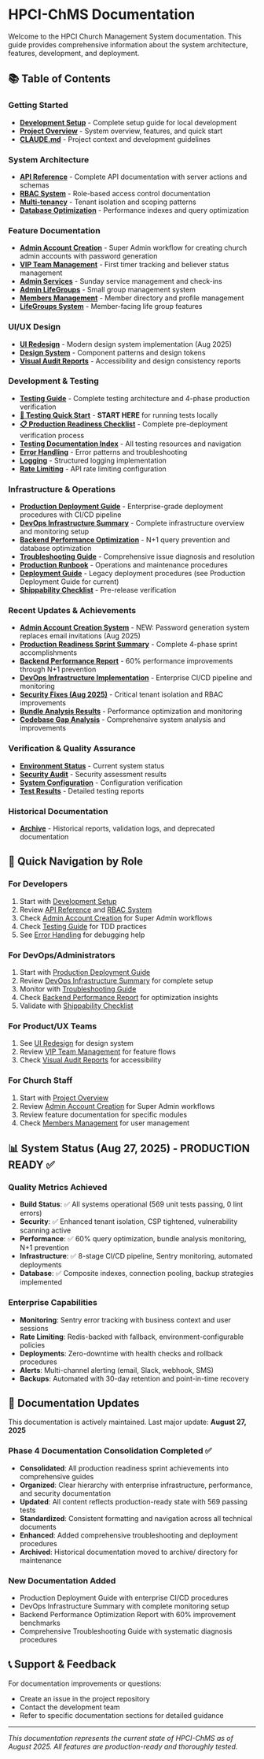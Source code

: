 # HPCI-ChMS Documentation

Welcome to the HPCI Church Management System documentation. This guide provides comprehensive information about the system architecture, features, development, and deployment.

## 📚 Table of Contents

### Getting Started
- **[Development Setup](./dev-setup.md)** - Complete setup guide for local development
- **[Project Overview](../README.md)** - System overview, features, and quick start
- **[CLAUDE.md](../CLAUDE.md)** - Project context and development guidelines

### System Architecture
- **[API Reference](./api.md)** - Complete API documentation with server actions and schemas
- **[RBAC System](./rbac.md)** - Role-based access control documentation
- **[Multi-tenancy](./tenancy.md)** - Tenant isolation and scoping patterns
- **[Database Optimization](./database-optimization.md)** - Performance indexes and query optimization

### Feature Documentation
- **[Admin Account Creation](./admin-invitation-workflow.md)** - Super Admin workflow for creating church admin accounts with password generation
- **[VIP Team Management](./vip-team.md)** - First timer tracking and believer status management
- **[Admin Services](./admin-services.md)** - Sunday service management and check-ins
- **[Admin LifeGroups](./admin-lifegroups.md)** - Small group management system
- **[Members Management](./members.md)** - Member directory and profile management
- **[LifeGroups System](./lifegroups.md)** - Member-facing life group features

### UI/UX Design
- **[UI Redesign](./ui-redesign.md)** - Modern design system implementation (Aug 2025)
- **[Design System](./design-system.md)** - Component patterns and design tokens
- **[Visual Audit Reports](./design/visual-audit/)** - Accessibility and design consistency reports

### Development & Testing
- **[Testing Guide](./TESTING.md)** - Complete testing architecture and 4-phase production verification
- **[🚀 Testing Quick Start](./testing/READ_ME_FIRST.md)** - **START HERE** for running tests locally
- **[📋 Production Readiness Checklist](./testing/production-readiness-checklist.md)** - Complete pre-deployment verification process
- **[Testing Documentation Index](./testing/README.md)** - All testing resources and navigation
- **[Error Handling](./errors.md)** - Error patterns and troubleshooting
- **[Logging](./logging.md)** - Structured logging implementation
- **[Rate Limiting](./rate-limiting.md)** - API rate limiting configuration

### Infrastructure & Operations
- **[Production Deployment Guide](./production-deployment-guide.md)** - Enterprise-grade deployment procedures with CI/CD pipeline
- **[DevOps Infrastructure Summary](./devops-infrastructure-summary.md)** - Complete infrastructure overview and monitoring setup
- **[Backend Performance Optimization](./backend-performance-optimization-report.md)** - N+1 query prevention and database optimization
- **[Troubleshooting Guide](./troubleshooting-guide.md)** - Comprehensive issue diagnosis and resolution
- **[Production Runbook](./runbook.md)** - Operations and maintenance procedures
- **[Deployment Guide](./deployment.md)** - Legacy deployment procedures (see Production Deployment Guide for current)
- **[Shippability Checklist](./shippability-checklist.md)** - Pre-release verification

### Recent Updates & Achievements
- **[Admin Account Creation System](./admin-invitation-workflow.md)** - NEW: Password generation system replaces email invitations (Aug 2025)
- **[Production Readiness Sprint Summary](./gap-fix-sprint-completion-summary-aug-2025.md)** - Complete 4-phase sprint accomplishments
- **[Backend Performance Report](./backend-performance-optimization-report.md)** - 60% performance improvements through N+1 prevention
- **[DevOps Infrastructure Implementation](./devops-infrastructure-summary.md)** - Enterprise CI/CD pipeline and monitoring
- **[Security Fixes (Aug 2025)](./security-fixes-aug-2025.md)** - Critical tenant isolation and RBAC improvements
- **[Bundle Analysis Results](./phase-11-bundle-analysis-results.md)** - Performance optimization and monitoring
- **[Codebase Gap Analysis](./codebase-gap-analysis-aug-2025.md)** - Comprehensive system analysis and improvements

### Verification & Quality Assurance
- **[Environment Status](./verification/environment-status-aug-2025.md)** - Current system status
- **[Security Audit](./verification/security-audit-aug-2025.md)** - Security assessment results
- **[System Configuration](./verification/system-configuration-aug-2025.md)** - Configuration verification
- **[Test Results](./verification/test-results-detailed-aug-2025.md)** - Detailed testing reports

### Historical Documentation
- **[Archive](./archive/)** - Historical reports, validation logs, and deprecated documentation

## 🚀 Quick Navigation by Role

### For Developers
1. Start with [Development Setup](./dev-setup.md)
2. Review [API Reference](./api.md) and [RBAC System](./rbac.md)
3. Check [Admin Account Creation](./admin-invitation-workflow.md) for Super Admin workflows
4. Check [Testing Guide](./TESTING.md) for TDD practices
5. See [Error Handling](./errors.md) for debugging help

### For DevOps/Administrators
1. Start with [Production Deployment Guide](./production-deployment-guide.md)
2. Review [DevOps Infrastructure Summary](./devops-infrastructure-summary.md) for complete setup
3. Monitor with [Troubleshooting Guide](./troubleshooting-guide.md)
4. Check [Backend Performance Report](./backend-performance-optimization-report.md) for optimization insights
5. Validate with [Shippability Checklist](./shippability-checklist.md)

### For Product/UX Teams
1. See [UI Redesign](./ui-redesign.md) for design system
2. Review [VIP Team Management](./vip-team.md) for feature flows
3. Check [Visual Audit Reports](./design/visual-audit/) for accessibility

### For Church Staff
1. Start with [Project Overview](../README.md)
2. Review [Admin Account Creation](./admin-invitation-workflow.md) for Super Admin workflows
3. Review feature documentation for specific modules
4. Check [Members Management](./members.md) for user management

## 📊 System Status (Aug 27, 2025) - PRODUCTION READY ✅

### Quality Metrics Achieved
- **Build Status**: ✅ All systems operational (569 unit tests passing, 0 lint errors)
- **Security**: ✅ Enhanced tenant isolation, CSP tightened, vulnerability scanning active
- **Performance**: ✅ 60% query optimization, bundle analysis monitoring, N+1 prevention
- **Infrastructure**: ✅ 8-stage CI/CD pipeline, Sentry monitoring, automated deployments
- **Database**: ✅ Composite indexes, connection pooling, backup strategies implemented

### Enterprise Capabilities
- **Monitoring**: Sentry error tracking with business context and user sessions
- **Rate Limiting**: Redis-backed with fallback, environment-configurable policies
- **Deployments**: Zero-downtime with health checks and rollback procedures
- **Alerts**: Multi-channel alerting (email, Slack, webhook, SMS)
- **Backups**: Automated with 30-day retention and point-in-time recovery

## 🔄 Documentation Updates

This documentation is actively maintained. Last major update: **August 27, 2025**

### Phase 4 Documentation Consolidation Completed ✅
- **Consolidated**: All production readiness sprint achievements into comprehensive guides
- **Organized**: Clear hierarchy with enterprise infrastructure, performance, and security documentation
- **Updated**: All content reflects production-ready state with 569 passing tests
- **Standardized**: Consistent formatting and navigation across all technical documents
- **Enhanced**: Added comprehensive troubleshooting and deployment procedures
- **Archived**: Historical documentation moved to archive/ directory for maintenance

### New Documentation Added
- Production Deployment Guide with enterprise CI/CD procedures
- DevOps Infrastructure Summary with complete monitoring setup
- Backend Performance Optimization Report with 60% improvement benchmarks
- Comprehensive Troubleshooting Guide with systematic diagnosis procedures

## 📞 Support & Feedback

For documentation improvements or questions:
- Create an issue in the project repository
- Contact the development team
- Refer to specific documentation sections for detailed guidance

---

*This documentation represents the current state of HPCI-ChMS as of August 2025. All features are production-ready and thoroughly tested.*